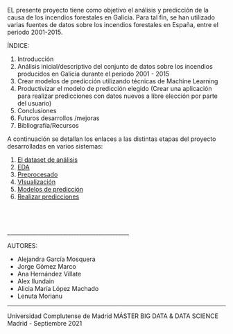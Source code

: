 


EL presente proyecto tiene como objetivo el análisis y predicción de la causa de los incendios forestales en Galicia. Para tal fin, se han utilizado varias fuentes de datos sobre los incendios forestales en España, entre el periodo 2001-2015. 

ÍNDICE:

1. Introducción
1. Análisis inicial/descriptivo del conjunto de datos sobre los incendios producidos en Galicia durante el periodo 2001 - 2015
3. Crear modelos de predicción utilizando técnicas de Machine Learning
4. Productivizar el modelo de predicción elegido (Crear una aplicación para realizar predicciones con datos nuevos a libre elección por parte del usuario)
5. Conclusiones
6. Futuros desarrollos /mejoras
7. Bibliografía/Recursos



A continuación se detallan los enlaces a las distintas etapas del proyecto desarrolladas en varios sistemas:  


1. [El dataset de análisis](https://lenamorianu.github.io/ANALISIS-Y-PREDICCION-DE-LOS-INCENDIOS-FORESTALES-EN-GALICIA/overview.html)
2. [EDA](https://lenamorianu.github.io/ANALISIS-Y-PREDICCION-DE-LOS-INCENDIOS-FORESTALES-EN-GALICIA/features.html)
3. [Preprocesado](https://lenamorianu.github.io/ANALISIS-Y-PREDICCION-DE-LOS-INCENDIOS-FORESTALES-EN-GALICIA/Preprocesado_HTML_v1.html)
4. [VIsualización](https://algmleyee2o0vmwp.maps.arcgis.com/sharing/oauth2/authorize?client_id=dashboards&response_type=token&state=%7B%22portalUrl%22%3A%22https%3A%2F%2Falgmleyee2o0vmwp.maps.arcgis.com%22%7D&expiration=20160&locale=es&redirect_uri=https%3A%2F%2Falgmleyee2o0vmwp.maps.arcgis.com%2Fapps%2Fdashboards%2F23ba0dc6d69d494eb37d0454f51bf81c&redirectToUserOrgUrl=true)
5. [Modelos de predicción](https://lenamorianu.github.io/ANALISIS-Y-PREDICCION-DE-LOS-INCENDIOS-FORESTALES-EN-GALICIA/models.html)
6. [Realizar predicciones](https://share.streamlit.io/lenamorianu/analisis-y-prediccion-de-los-incendios-forestales-en-galicia/main/Streamlit/Incendios_Galicia.py)



<br>
<br>
<br>
____________________________________________

AUTORES:

- Alejandra García Mosquera
- Jorge Gómez Marco
- Ana Hernández Villate
- Alex Ilundain
- Alicia María López Machado
- Lenuta Morianu


_____________________________________________
Universidad Complutense de Madrid
MÁSTER BIG DATA & DATA SCIENCE 
Madrid - Septiembre 2021

